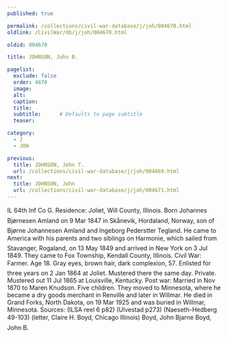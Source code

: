 ```yaml
---
published: true

permalink: /collections/civil-war-database/j/joh/004670.html
oldlink: /CivilWar/db/j/joh/004670.html

oldid: 004670

title: JOHNSON, John B.

pagelist:
  exclude: false
  order: 4670
  image: 
  alt:
  caption:
  title:
  subtitle:      # Defaults to page subtitle
  teaser:

category: 
  - J 
  - JOH

previous:
  title: JOHNSON, John T.
  url: /collections/civil-war-database/j/joh/004669.html  
next:
  title: JOHNSON, John
  url: /collections/civil-war-database/j/joh/004671.html   
---
```

IL 64th Inf Co G. Residence: Joliet, Will County, Illinois. Born &#147;Johannes Bj&oslash;rnesen Amland&#148; on 9 Mar 1847 in Sk&aring;nevik, Hordaland, Norway, son of Bj&oslash;rne Johannesen Amland and Ingeborg Pederstter Tegland. He came to America with his parents and two siblings on &#147;Harmonie&#148;, which sailed from Stavanger, Rogaland, on 13 May 1849 and arrived in New York on 3 Jul 1849. They came to Fox Township, Kendall County, Illinois. Civil War: Farmer. Age 18. Gray eyes, brown hair, dark complexion, 5&#146;7&#148;. Enlisted for three years on 2 Jan 1864 at Joliet. Mustered there the same day. Private. Mustered out 11 Jul 1865 at Louisville, Kentucky. Post war: Married in Nov 1870 to Maren Knudson. Five children. They moved to Minnesota, where he became a dry goods merchant in Renville and later in Willmar. He died in Grand Forks, North Dakota, on 19 Mar 1925 and was buried in Willmar, Minnesota. Sources: (ILSA reel 6 p82) (Ulvestad p273) (Naeseth-Hedberg &#146;49-103) (letter, Claire H. Boyd, Chicago Illinois) &#147;Boyd, John Bjarne&#148; &#147;Boyd, John B.&#148;